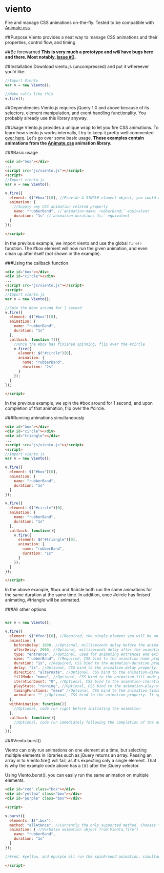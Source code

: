 viento
======

Fire and manage CSS animations on-the-fly. Tested to be compatible with [Animate.css](https://daneden.github.io/animate.css/).

##Purpose
Viento provides a neat way to manage CSS animations and their properties, control flow, and timing.

##Be forewarned
**This is very much a prototype and *will* have bugs here and there. Most notably, [issue #3](https://github.com/au5ton/viento/issues/3).**

##Installation
Download viento.js (uncompressed) and put it whereever you'd like.

```javascript
//Import Viento
var v = new Viento();

//Make calls like this
v.fire();
```

##Dependencies
Viento.js requires jQuery 1.0 and above because of its selectors, element manipulation, and event handling functionality. You probably already use this library anyway.

##Usage
Viento.js provides a unique wrap to let you fire CSS animations. To learn how viento.js works internally, I try to keep it pretty well commented [over here](https://github.com/au5ton/viento/blob/gh-pages/viento.js). Let's go over some basic usage. **These examples contain animations from the [Animate.css](https://daneden.github.io/animate.css/) animation library.**

###Basic usage

```html
<div id="box"></div>
...
<script src="js/viento.js"></script>
<script>
//Import viento.js
var v = new Viento();

v.fire({
  element: $("#box")[0], //Provide A SINGLE element object, you could also use document.getElementById(). 
  animation: {
    //Supply any CSS animation related property
    name: "rubberBand", //`animation-name: rubberBand;` equivalent
    duration: "1s" //`animation-duration: 1s;` equivalent
  }
});

</script>
```

In the previous example, we import viento and use the global `fire()` function. The #box element will now run the given animation, and even clean up after itself (not shown in the example).


###Using the callback function

```html
<div id="box"></div>
<div id="circle"></div>
...
<script src="js/viento.js"></script>
<script>
//Import viento.js
var v = new Viento();

//Spin the #box around for 1 second
v.fire({
  element: $("#box")[0],
  animation: {
    name: "rubberBand",
    duration: "1s"
  },
  callback: function f(){
    //Once the #box has finished spinning, flip over the #circle
    v.fire({
      element: $("#circle")[0],
      animation: {
        name: "rubberBand",
        duration: "2s"
      }
    });
  }
});

</script>
```

In the previous example, we spin the #box around for 1 second, and upon completion of that animation, flip over the #circle.


###Running animations simultaneously 

```html
<div id="box"></div>
<div id="circle"></div>
<div id="triangle"></div>
...
<script src="js/viento.js"></script>
<script>
//Import viento.js
var v = new Viento();

v.fire({
  element: $("#box")[0],
  animation: {
    name: "rubberBand",
    duration: "1s"
  }
});

v.fire({
  element: $("#circle")[0],
  animation: {
    name: "rubberBand",
    duration: "1s"
  },
  callback: function(){
    v.fire({
      element: $("#triangle")[0],
      animation: {
        name: "rubberBand",
        duration: "1s"
      }
    });
  }
});

</script>
```

In the above example, #box and #circle both run the same animations for the same duration at the same time. In addition, once #circle has finised animating, #triangle will be animated.

###All other options

```javascript

var v = new Viento();

v.fire({
  element: $("#foo")[0], //Required, the single element you will be animating.
  animation: {
    beforeDelay: 1000, //Optional, milliseconds delay before the animation begins
    afterDelay: 2000, //Optional, milliseconds delay after the animation ends
    type: "entrance", //Optional, used for animating entrances and exits of elements. Uses the "hidden" CSS class. Possible parameters: "entrance" or "exit".
    name: "rubberBand", //Required, CSS bind to the animation-name property.
    duration: "1s", //Required, CSS bind to the animation-duration property.
    delay: "2s", //Optional, CSS bind to the animation-delay property.
    direction: "alternate", //Optional, CSS bind to the animation-direction property.
    fillMode: "none", //Optional, CSS bind to the animation-fill-mode property.
    iterationCount: "0", //Optional, CSS bind to the animation-iteration-count property.
    playState: "running", //Optional, CSS bind to the animation-play-state property.
    timingFunctions: "ease" //Optional, CSS bind to the animation-timing-functions property.
    animation: "" //Optional, CSS bind to the animation property. If specified, it will overwrite the others
  },
  withAnimation: function(){
    //Optional, code run right before initiating the animation
  },
  callback: function(){
    //Optional, code run immediately following the completion of the animation
  }
});

```

###Viento.burst()

Viento can only run animations on one element at a time, but selecting multiple elements in libraries such as jQuery returns an array. Passing an array in to Viento.fire() will fail, as it's expecting only a single element. That is why the example code above has a `[0]` after the jQuery selector.

Using Viento.burst(), you can easily run the same animation on multiple elements.

```html
<div id="red" class="box"></div>
<div id="yellow" class="box"></div>
<div id="purple" class="box"></div>

<script>

v.burst({
  elements: $(".box"),
  method: "allAtOnce", //Currently the only supported method. Chooses this by default.
  animation: { //Verbatim animation object from Viento.fire()
    name: "rubberBand",
    duration: "1s"
  }
});

//#red, #yellow, and #purple all run the spinAround animation, simultaneously

</script>
```
